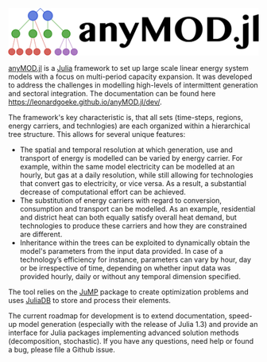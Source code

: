 
<img src="docs/src/assets/schriftzug_plus_logo.png" alt="logo" width="950px"/>

[anyMOD.jl](https://github.com/leonardgoeke/anyMOD.jl) is a [Julia](https://julialang.org/) framework to set up large scale linear energy system models with a focus on multi-period capacity expansion. It was developed to address the challenges in modelling high-levels of intermittent generation and sectoral integration. The documentation can be found here https://leonardgoeke.github.io/anyMOD.jl/dev/.

The framework's key characteristic is, that all sets (time-steps, regions, energy carriers, and technlogies) are each organized within a hierarchical tree structure. This allows for several unique features:

* The spatial and temporal resolution at which generation, use and transport of energy is modelled can be varied by energy carrier. For example, within the same model electricity can be modelled at an hourly, but gas at a daily resolution, while still allowing for technologies that convert gas to electricity, or vice versa. As a result, a substantial decrease of computational effort can be achieved.
* The substitution of energy carriers with regard to conversion, consumption and transport can be modelled. As an example, residential and district heat can both equally satisfy overall heat demand, but technologies to produce these carriers and how they are constrained are different.
* Inheritance within the trees can be exploited to dynamically obtain the model's parameters from the input data provided. In case of a technology’s efficiency for instance, parameters can vary by hour, day or be irrespective of time, depending on whether input data was provided hourly, daily or without any temporal dimension specified.

The tool relies on the [JuMP](https://github.com/JuliaOpt/JuMP.jl) package to create optimization problems and uses [JuliaDB](https://juliadb.org/) to store and process their elements.

The current roadmap for development is to extend documentation, speed-up model generation (especially with the release of Julia 1.3) and provide an interface for Julia packages implementing advanced solution methods (decomposition, stochastic). If you have any questions, need help or found a bug, please file a Github issue.
